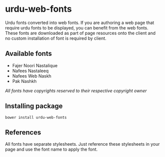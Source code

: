 # urdu-web-fonts
Urdu fonts converted into web fonts. If you are authoring a web page that require urdu fonts to be displayed, you can benefit from the web fonts. These fonts are downloaded as part of page resources onto the client and no custom installation of font is required by client.

## Available fonts
* Fajer Noori Nastalique
* Nafees Nastaleeq
* Nafees Web Naskh
* Pak Nashkh

_All fonts have copyrights reserved to their respective copyright owner_

## Installing package
 ```
 bower install urdu-web-fonts 
 ```
 
## References
 All fonts have separate stylesheets. Just reference these stylesheets in your page and use the font name to apply the font.
 
 
